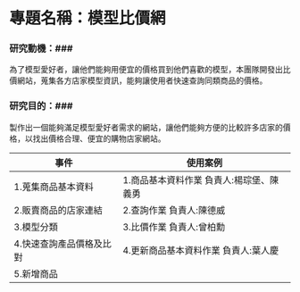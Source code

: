 # 專題名稱：模型比價網 #
### 研究動機：###

為了模型愛好者，讓他們能夠用便宜的價格買到他們喜歡的模型，本團隊開發出比價網站，蒐集各方店家模型資訊，能夠讓使用者快速查詢同類商品的價格。

### 研究目的：###

製作出一個能夠滿足模型愛好者需求的網站，讓他們能夠方便的比較許多店家的價格，以找出價格合理、便宜的購物店家網站。


|事件                     |使用案例                                 |
|-------------------------|-----------------------------------------|
|1.蒐集商品基本資料       |1.商品基本資料作業 負責人:楊琮堡、陳義勇 |
|2.販賣商品的店家連結     |2.查詢作業 負責人:陳德威                 |
|3.模型分類               |3.比價作業 負責人:曾柏勳                 |
|4.快速查詢產品價格及比對 |4.更新商品基本資料作業 負責人:葉人慶     |
|5.新增商品               |                                         |













